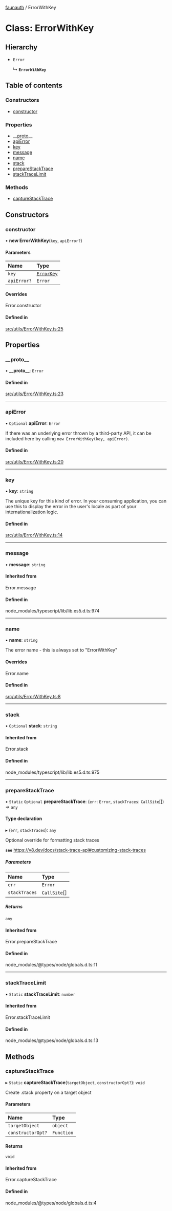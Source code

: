 [faunauth](../index.md) / ErrorWithKey

# Class: ErrorWithKey

## Hierarchy

- `Error`

  ↳ **`ErrorWithKey`**

## Table of contents

### Constructors

- [constructor](ErrorWithKey.md#constructor)

### Properties

- [\_\_proto\_\_](ErrorWithKey.md#__proto__)
- [apiError](ErrorWithKey.md#apierror)
- [key](ErrorWithKey.md#key)
- [message](ErrorWithKey.md#message)
- [name](ErrorWithKey.md#name)
- [stack](ErrorWithKey.md#stack)
- [prepareStackTrace](ErrorWithKey.md#preparestacktrace)
- [stackTraceLimit](ErrorWithKey.md#stacktracelimit)

### Methods

- [captureStackTrace](ErrorWithKey.md#capturestacktrace)

## Constructors

### constructor

• **new ErrorWithKey**(`key`, `apiError?`)

#### Parameters

| Name | Type |
| :------ | :------ |
| `key` | [`ErrorKey`](../index.md#errorkey) |
| `apiError?` | `Error` |

#### Overrides

Error.constructor

#### Defined in

[src/utils/ErrorWithKey.ts:25](https://github.com/alexnitta/faunauth/blob/62fa1d8/src/utils/ErrorWithKey.ts#L25)

## Properties

### \_\_proto\_\_

• **\_\_proto\_\_**: `Error`

#### Defined in

[src/utils/ErrorWithKey.ts:23](https://github.com/alexnitta/faunauth/blob/62fa1d8/src/utils/ErrorWithKey.ts#L23)

___

### apiError

• `Optional` **apiError**: `Error`

If there was an underlying error thrown by a third-party API, it can be included here by
calling `new ErrorWithKey(key, apiError)`.

#### Defined in

[src/utils/ErrorWithKey.ts:20](https://github.com/alexnitta/faunauth/blob/62fa1d8/src/utils/ErrorWithKey.ts#L20)

___

### key

• **key**: `string`

The unique key for this kind of error. In your consuming application, you can use this to
display the error in the user's locale as part of your internationalization logic.

#### Defined in

[src/utils/ErrorWithKey.ts:14](https://github.com/alexnitta/faunauth/blob/62fa1d8/src/utils/ErrorWithKey.ts#L14)

___

### message

• **message**: `string`

#### Inherited from

Error.message

#### Defined in

node_modules/typescript/lib/lib.es5.d.ts:974

___

### name

• **name**: `string`

The error name - this is always set to "ErrorWithKey"

#### Overrides

Error.name

#### Defined in

[src/utils/ErrorWithKey.ts:8](https://github.com/alexnitta/faunauth/blob/62fa1d8/src/utils/ErrorWithKey.ts#L8)

___

### stack

• `Optional` **stack**: `string`

#### Inherited from

Error.stack

#### Defined in

node_modules/typescript/lib/lib.es5.d.ts:975

___

### prepareStackTrace

▪ `Static` `Optional` **prepareStackTrace**: (`err`: `Error`, `stackTraces`: `CallSite`[]) => `any`

#### Type declaration

▸ (`err`, `stackTraces`): `any`

Optional override for formatting stack traces

**`see`** https://v8.dev/docs/stack-trace-api#customizing-stack-traces

##### Parameters

| Name | Type |
| :------ | :------ |
| `err` | `Error` |
| `stackTraces` | `CallSite`[] |

##### Returns

`any`

#### Inherited from

Error.prepareStackTrace

#### Defined in

node_modules/@types/node/globals.d.ts:11

___

### stackTraceLimit

▪ `Static` **stackTraceLimit**: `number`

#### Inherited from

Error.stackTraceLimit

#### Defined in

node_modules/@types/node/globals.d.ts:13

## Methods

### captureStackTrace

▸ `Static` **captureStackTrace**(`targetObject`, `constructorOpt?`): `void`

Create .stack property on a target object

#### Parameters

| Name | Type |
| :------ | :------ |
| `targetObject` | `object` |
| `constructorOpt?` | `Function` |

#### Returns

`void`

#### Inherited from

Error.captureStackTrace

#### Defined in

node_modules/@types/node/globals.d.ts:4
